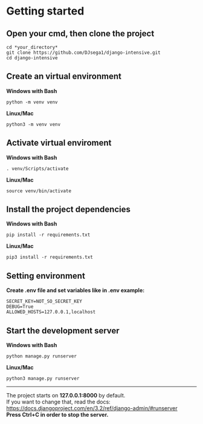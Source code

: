 # Getting started
## Open your cmd, then clone the project
```
cd *your_directory*
git clone https://github.com/DJsega1/django-intensive.git
cd django-intensive
```  
## Create an virtual environment
**Windows with Bash**
```
python -m venv venv
```
**Linux/Mac**
```
python3 -m venv venv
```
  
## Activate virtual enviroment
**Windows with Bash**
```
. venv/Scripts/activate
```
**Linux/Mac**
```
source venv/bin/activate
```

## Install the project dependencies
**Windows with Bash**
```
pip install -r requirements.txt
```
**Linux/Mac**
```
pip3 install -r requirements.txt
```
## Setting environment
**Create .env file and set variables like in .env example:**
```
SECRET_KEY=NOT_SO_SECRET_KEY
DEBUG=True
ALLOWED_HOSTS=127.0.0.1,localhost
```
## Start the development server
**Windows with Bash**
```
python manage.py runserver
```  
**Linux/Mac**
```
python3 manage.py runserver
```
___
The project starts on **127.0.0.1:8000** by default.  
If you want to change that, read the docs:  
https://docs.djangoproject.com/en/3.2/ref/django-admin/#runserver  
**Press Ctrl+C in order to stop the server.**
